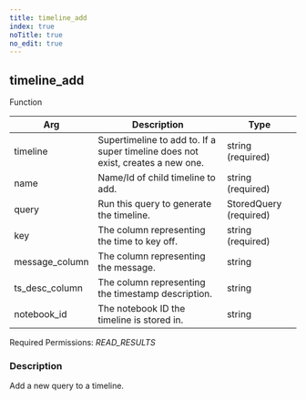 ```yaml
---
title: timeline_add
index: true
noTitle: true
no_edit: true
---
```




<div class="vql_item"></div>


## timeline_add
<span class='vql_type pull-right page-header'>Function</span>



<div class="vqlargs"></div>

Arg | Description | Type
----|-------------|-----
timeline|Supertimeline to add to. If a super timeline does not exist, creates a new one.|string (required)
name|Name/Id of child timeline to add.|string (required)
query|Run this query to generate the timeline.|StoredQuery (required)
key|The column representing the time to key off.|string (required)
message_column|The column representing the message.|string
ts_desc_column|The column representing the timestamp description.|string
notebook_id|The notebook ID the timeline is stored in.|string

Required Permissions: 
<i class="linkcolour label pull-right label-success">READ_RESULTS</i>

### Description

Add a new query to a timeline.

